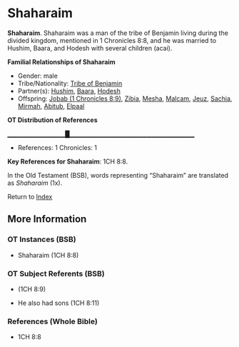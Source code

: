 # Shaharaim
**Shaharaim**. 
Shaharaim was a man of the tribe of Benjamin living during the divided kingdom, mentioned in 1 Chronicles 8:8, and he was married to Hushim, Baara, and Hodesh with several children (acai). 




**Familial Relationships of Shaharaim**


* Gender: male
* Tribe/Nationality: [Tribe of Benjamin](../../../groups/md/acai/Benjamin.md)
* Partner(s): [Hushim](Hushim.md), [Baara](Baara.md), [Hodesh](Hodesh.md)
* Offspring: [Jobab (1 Chronicles 8:9)](Jobab.4.md), [Zibia](Zibia.md), [Mesha](Mesha.md), [Malcam](Malcam.md), [Jeuz](Jeuz.md), [Sachia](Sachia.md), [Mirmah](Mirmah.md), [Abitub](Abitub.md), [Elpaal](Elpaal.md)


**OT Distribution of References**

▁▁▁▁▁▁▁▁▁▁▁▁█▁▁▁▁▁▁▁▁▁▁▁▁▁▁▁▁▁▁▁▁▁▁▁▁▁▁
* References: 1 Chronicles: 1



**Key References for Shaharaim**: 
1CH 8:8. 


In the Old Testament (BSB), words representing “Shaharaim” are translated as 
*Shaharaim* (1x). 




Return to [Index](00-Index.md)

## More Information

### OT Instances (BSB)

* Shaharaim (1CH 8:8)



### OT Subject Referents (BSB)

*  (1CH 8:9)

* He also had sons (1CH 8:11)



### References (Whole Bible)

* 1CH 8:8



